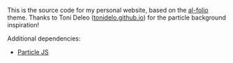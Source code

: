 This is the source code for my personal website, based on the [al-folio](https://github.com/alshedivat/al-folio) theme. Thanks to Toni Deleo ([tonidelo.github.io](https://github.com/tonideleo/tonideleo.github.io)) for the particle background inspiration!

Additional dependencies:

- [Particle JS](https://vincentgarreau.com/particles.js/)
